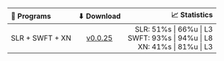 <p align="center">
  <picture>
    <source media="(prefers-color-scheme: dark)" srcset="./LICENSE/dark.png">
    <source media="(prefers-color-scheme: light)" srcset="./LICENSE/white.png">
<img>

<div align="center">

💾 Programs | ⬇ Download | 📈 Statistics
:--- | :---: | ---:
SLR + SWFT + XN | [v0.0.25](https://files.catbox.moe/mzshi9.zip) | SLR: 51%s \| 66%u \| L3</br>SWFT: 93%s \| 94%u \| L8</br>XN: 41%s \| 81%u \| L3

</div>
